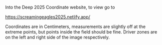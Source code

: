 Into the Deep 2025 Coordinate website, to view go to 

https://screamingeagles2025.netlify.app/

Coordinates are in Centimeters, measurements are slightly off at the extreme points, but points inside the field should be fine. Driver zones are on the left and right side of the image respectively. 
